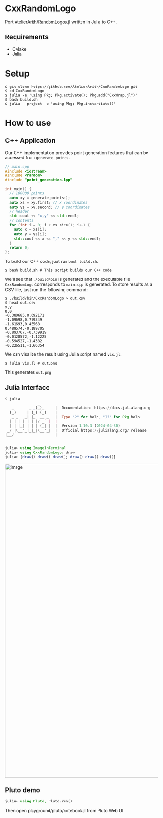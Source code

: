 # CxxRandomLogo

Port [AtelierArith/RandomLogos.jl](https://github.com/AtelierArith/RandomLogos.jl) written in Julia to C++.

## Requirements

- CMake
- Julia

# Setup

```console
$ git clone https://github.com/AtelierArith/CxxRandomLogo.git
$ cd CxxRandomLogo
$ julia -e 'using Pkg; Pkg.activate(); Pkg.add("CxxWrap.jl")'
$ bash build.sh
$ julia --project -e 'using Pkg; Pkg.instantiate()'
```

# How to use

## C++ Application

Our C++ implementation provides point generation features that can be accessed from `generate_points`.

```cpp
// main.cpp
#include <iostream>
#include <random>
#include "point_generation.hpp"

int main() {
  // 100000 points
  auto xy = generate_points();
  auto xs = xy.first; // x coordinates
  auto ys = xy.second; // y coordinates
  // header
  std::cout << "x,y" << std::endl;
  // contents
  for (int i = 0; i < xs.size(); i++) {
    auto x = xs[i];
    auto y = ys[i];
    std::cout << x << "," << y << std::endl;
  }
  return 0;
};
```

To build our C++ code, just run `bash build.sh`.

```console
$ bash build.sh # This script builds our C++ code
```

We'll see that `./build/bin` is generated and the executable file `CxxRandomLogo` corresponds to `main.cpp` is generated. To store results as a CSV file, just run the following command:

```console
$ ./build/bin/CxxRandomLogo > out.csv
$ head out.csv
x,y
0,0
-0.380685,0.692171
-1.09698,0.779349
-1.61693,0.45568
0.489574,-0.189705
-0.893767,-0.739919
-0.0128572,-1.12225
-0.594527,-1.4382
-0.226511,-1.66354
```

We can visalize the result using Julia script named `vis.jl`.

```console
$ julia vis.jl # out.png
```

This generates `out.png`

## Julia Interface

```julia
$ julia
               _
   _       _ _(_)_     |  Documentation: https://docs.julialang.org
  (_)     | (_) (_)    |
   _ _   _| |_  __ _   |  Type "?" for help, "]?" for Pkg help.
  | | | | | | |/ _` |  |
  | | |_| | | | (_| |  |  Version 1.10.3 (2024-04-30)
 _/ |\__'_|_|_|\__'_|  |  Official https://julialang.org/ release
|__/                   |


julia> using ImageInTerminal
julia> using CxxRandomLogo: draw
julia> [draw() draw() draw(); draw() draw() draw()]
```

<img width="1033" alt="image" src="https://github.com/AtelierArith/CxxRandomLogo/assets/16760547/f9074553-dd6a-413d-8642-bbb38fe6da49">

## Pluto demo

```julia
julia> using Pluto; Pluto.run()
```

Then open playground/pluto/notebook.jl from Pluto Web UI
